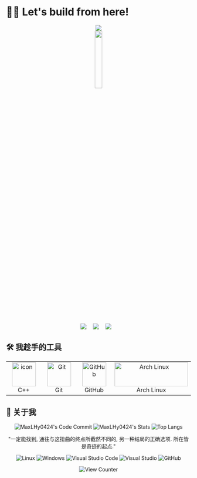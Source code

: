 # 🧑‍💻 Let's build from here!

<div align="center">
  <div>
    <a href="https://heyuhan.huohuo.ink/">
      <img src="https://readme-typing-svg.demolab.com?font=Fira+Code&pause=1000&width=435&lines=print(%22Hello%2C%20World%22);欢迎来到我的 GitHub 主页!&center=true&size=27" />
    </a>
  </div>
  <picture>
    <img width="20%" height="20%" src="https://avatars.githubusercontent.com/u/142279449?v=4"/>
  </picture>
  <div>&nbsp;</div>
  <div>
    <a href="https://space.bilibili.com/1678066522"><img src="https://img.shields.io/badge/Bilibili- -ff69b4" /></a>&emsp;
    <a href="https://MaxLHy0424.github.io/"><img src="https://img.shields.io/badge/Blog- -green" /></a>&emsp;
    <a href="https://www.minebbs.com/members/maxlhy.88192"><img src="https://img.shields.io/badge/MineBBS- -blue" /></a>&emsp;
  </div>
</div>

## 🛠️ 我趁手的工具

<div align="center">
  <table>
    <tr>
      <td align="center" width="96">
          <img src="https://techstack-generator.vercel.app/cpp-icon.svg" alt="icon" width="65" height="65" alt="C++"/>
        <br>C++
      </td>
      <td align="center" width="96">
        <img src="https://user-images.githubusercontent.com/25181517/192108372-f71d70ac-7ae6-4c0d-8395-51d8870c2ef0.png"   width="65" height="65" alt="Git" />
        <br>Git
      </td>
      <td align="center" width="96">
        <img src="https://techstack-generator.vercel.app/github-icon.svg" width="65" height="65" alt="GitHub" />
        <br>GitHub
      </td>
      <td align="center">
        <img src="https://archlinux.org/static/logos/archlinux-logo-light-90dpi.d36c53534a2b.png" width="200" height="65"   alt="Arch Linux" />
        <br>Arch Linux
      </td>
   </tr>
  </table>
</div>

## 🧐 关于我

<div align="center" >

![MaxLHy0424's Code Commit](https://github-readme-activity-graph.vercel.app/graph?username=MaxLHy0424&theme=xcode&bg_color=FF000000&hide_border=true)
![MaxLHy0424's Stats](https://github-readme-stats.vercel.app/api?username=MaxLHy0424&show_icons=true&count_private=true&hide_border=true&theme=nord&local=cn)
![Top Langs](https://github-readme-stats.vercel.app/api/top-langs/?username=MaxLHy0424&hide_border=true&layout=donut&theme=nord)

</div>

<div align="center" >

"一定能找到, 通往与这扭曲的终点所截然不同的, 另一种结局的正确选项. 所在皆是奇迹的起点."

![Linux](https://img.shields.io/badge/Linux-FCC624?logo=linux&logoColor=000&style=flat)
![Windows](https://img.shields.io/badge/Windows-0078D6?logo=windows&logoColor=fff&style=flat)
![Visual Studio Code](https://img.shields.io/badge/Visual%20Studio%20Code-007ACC?logo=visualstudiocode&logoColor=fff&style=flat)
![Visual Studio](https://img.shields.io/badge/Visual%20Studio-5C2D91?logo=visualstudio&logoColor=fff&style=flat)
![GitHub](https://img.shields.io/badge/GitHub-181717?logo=github&logoColor=fff&style=flat)

</div>

<div align="center" >

![View Counter](https://komarev.com/ghpvc/?username=MaxLHy0424&label=PROFILE+VIEWS&style=for-the-badge&color=81a1c1)

</div>
